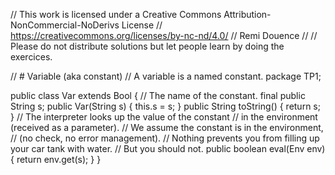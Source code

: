 
// This work is licensed under a Creative Commons Attribution-NonCommercial-NoDerivs License
// https://creativecommons.org/licenses/by-nc-nd/4.0/
// Remi Douence
//
// Please do not distribute solutions but let people learn by doing the exercices.

// # Variable (aka constant)
// A variable is a named constant. 
package TP1;

public class Var extends Bool {
	// The name of the constant. 
	final public String s;
	public Var(String s) {
		this.s = s;
	}
	public String toString() {
		return s;
	}
	// The interpreter looks up the value of the constant 
	// in the environment (received as a parameter).
	// We assume the constant is in the environment,
	// (no check, no error management).
	// Nothing prevents you from filling up your car tank with water. 
	// But you should not.
	public boolean eval(Env<Boolean> env) {
		return env.get(s);
	}
}


